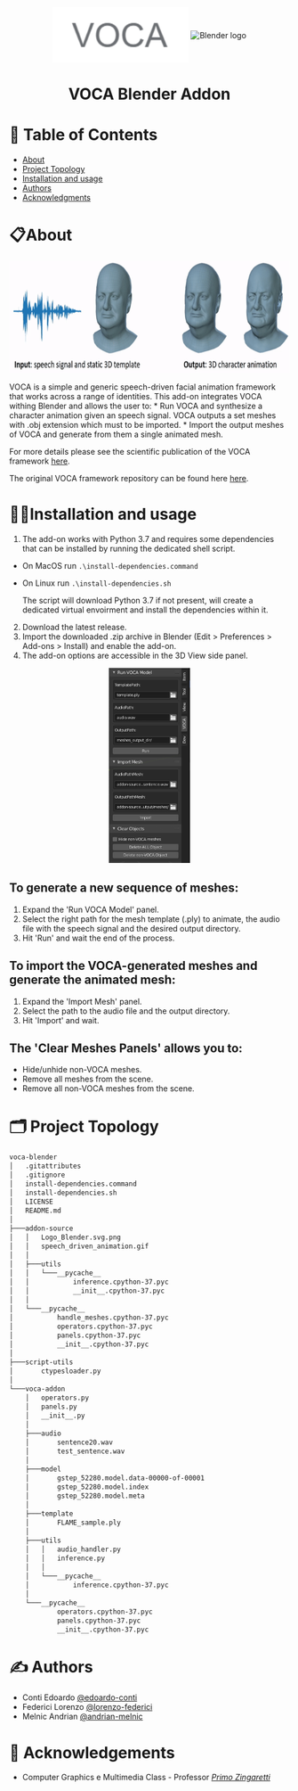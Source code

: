 <p align="center">
  <a href="" rel="noopener">
  <img style=vertical-align:middle; height=100 src="addon-source\img\voca.png " alt="Voca logo"></a>
  <img style=vertical-align:middle; height=150px src="https://download.blender.org/branding/community/blender_community_badge_white.png" alt="Blender logo"></a>
</p>

<h1 align="center">VOCA Blender Addon</br><sub></sub></h1>

# 📝 Table of Contents
- [About](#about)
- [Project Topology](#project-topology)
- [Installation and usage](#ins-usage)
- [Authors](#authors)
- [Acknowledgments](#acknowledgement)

# 📋About <a name = "about"></a>
<p align="center" >
  <img height=200px src="addon-source\img\speech_driven_animation.gif" alt="Voca gif"></a>
</p>
VOCA is a simple and generic speech-driven facial animation framework that works across a range of identities. This add-on integrates VOCA withing Blender and allows the user to:
 * Run VOCA and synthesize a character animation given an speech signal. VOCA outputs a set meshes with .obj extension which must to be imported.
 * Import the output meshes of VOCA and generate from them a single animated mesh.

For more details please see the scientific publication of the VOCA framework [here](https://voca.is.tue.mpg.de/).

The original VOCA framework repository can be found here [here](https://github.com/TimoBolkart/voca).




# 👩‍💻Installation and usage <a name="ins-usage"></a>
1. The add-on works with Python 3.7 and requires some dependencies that can be installed by running the dedicated shell script.
  * On MacOS run `.\install-dependencies.command`
  * On Linux run `.\install-dependencies.sh`
  
    The script will download Python 3.7 if not present, will create a dedicated virtual envoirment and install the dependencies within it.


2. Download the latest release.
3. Import the downloaded .zip archive in Blender (Edit > Preferences > Add-ons > Install) and enable the add-on.
4. The add-on options are accessible in the 3D View side panel.

<p align="center">
  <img height=350px src="addon-source\img\side_panel.png" alt="Project logo"></a>
</p>

## To generate a new sequence of meshes:
1. Expand the 'Run VOCA Model' panel.
2. Select the right path for the mesh template (.ply) to animate, the audio file with the speech signal and the desired output directory.
3. Hit 'Run' and wait the end of the process.

## To import the VOCA-generated meshes and generate the animated mesh:
1. Expand the 'Import Mesh' panel.
2. Select the path to the audio file and the output directory.
3. Hit 'Import' and wait.

## The 'Clear Meshes Panels' allows you to:
  * Hide/unhide non-VOCA meshes.
  * Remove all meshes from the scene.
  * Remove all non-VOCA meshes from the scene.

# 🗂 Project Topology <a name="project-topology"></a>

```
voca-blender
│   .gitattributes
│   .gitignore
│   install-dependencies.command
│   install-dependencies.sh
│   LICENSE
│   README.md
│
├───addon-source
│   │   Logo_Blender.svg.png
│   │   speech_driven_animation.gif
│   │
│   ├───utils
│   │   └───__pycache__
│   │           inference.cpython-37.pyc
│   │           __init__.cpython-37.pyc
│   │
│   └───__pycache__
│           handle_meshes.cpython-37.pyc
│           operators.cpython-37.pyc
│           panels.cpython-37.pyc
│           __init__.cpython-37.pyc
│
├───script-utils
│       ctypesloader.py
│
└───voca-addon
    │   operators.py
    │   panels.py
    │   __init__.py
    │
    ├───audio
    │       sentence20.wav
    │       test_sentence.wav
    │
    ├───model
    │       gstep_52280.model.data-00000-of-00001
    │       gstep_52280.model.index
    │       gstep_52280.model.meta
    │
    ├───template
    │       FLAME_sample.ply
    │
    ├───utils
    │   │   audio_handler.py
    │   │   inference.py
    │   │
    │   └───__pycache__
    │           inference.cpython-37.pyc
    │
    └───__pycache__
            operators.cpython-37.pyc
            panels.cpython-37.pyc
            __init__.cpython-37.pyc

```

# ✍️ Authors <a name = "authors"></a>

- Conti Edoardo [@edoardo-conti](https://github.com/edoardo-conti)
- Federici Lorenzo [@lorenzo-federici](https://github.com/lorenzo-federici)
- Melnic Andrian [@andrian-melnic](https://github.com/andrian-melnic)

# 🎉 Acknowledgements <a name = "acknowledgement"></a>

- Computer Graphics e Multimedia Class - Professor <a href="https://vrai.dii.univpm.it/primo.zingaretti"><i>Primo Zingaretti</i></a>

